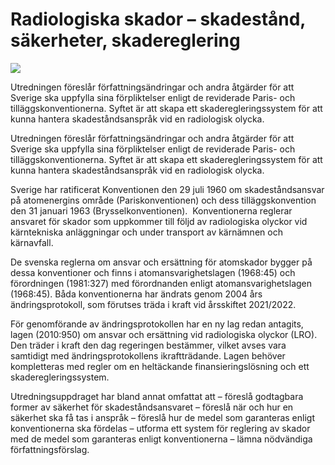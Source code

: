 # Radiologiska skador – skadestånd, säkerheter, skadereglering

![](/contentassets/93f3dee5dc5e40bbb17a5de7e99f379a/sou-10-2021-sid-1.jpg?width=150&quality=85)

Utredningen föreslår författningsändringar och andra åtgärder för att Sverige ska uppfylla sina förpliktelser enligt de reviderade Paris- och tilläggskonventionerna. Syftet är att skapa ett skaderegleringssystem för att kunna hantera skadeståndsanspråk vid en radiologisk olycka.

Utredningen föreslår författningsändringar och andra åtgärder för att Sverige ska uppfylla sina förpliktelser enligt de reviderade Paris- och tilläggskonventionerna. Syftet är att skapa ett skaderegleringssystem för att kunna hantera skadeståndsanspråk vid en radiologisk olycka.

Sverige har ratificerat Konventionen den 29 juli 1960 om skadeståndsansvar på atomenergins område (Pariskonventionen) och dess tilläggskonvention den 31 januari 1963 (Brysselkonventionen).  Konventionerna reglerar ansvaret för skador som uppkommer till följd av radiologiska olyckor vid kärntekniska anläggningar och under transport av kärnämnen och kärnavfall.

De svenska reglerna om ansvar och ersättning för atomskador bygger på dessa konventioner och finns i atomansvarighetslagen (1968:45) och förordningen (1981:327) med förordnanden enligt atomansvarighetslagen (1968:45). Båda konventionerna har ändrats genom 2004 års ändringsprotokoll, som förutses träda i kraft vid årsskiftet 2021/2022.

För genomförande av ändringsprotokollen har en ny lag redan antagits, lagen (2010:950) om ansvar och ersättning vid radiologiska olyckor (LRO). Den träder i kraft den dag regeringen bestämmer, vilket avses vara samtidigt med ändringsprotokollens ikraftträdande. Lagen behöver kompletteras med regler om en heltäckande finansieringslösning och ett skaderegleringssystem.

Utredningsuppdraget har bland annat omfattat att
– föreslå godtagbara former av säkerhet för skadeståndsansvaret
– föreslå när och hur en säkerhet ska få tas i anspråk
– föreslå hur de medel som garanteras enligt konventionerna ska fördelas
– utforma ett system för reglering av skador med de medel som
garanteras enligt konventionerna
– lämna nödvändiga författningsförslag.
